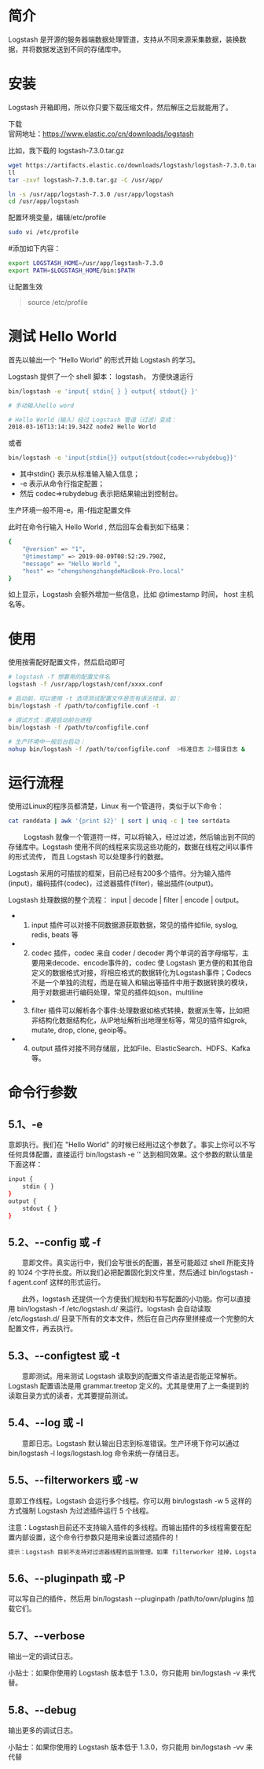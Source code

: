 


简介
===========
Logstash 是开源的服务器端数据处理管道，支持从不同来源采集数据，装换数据，并将数据发送到不同的存储库中。　



安装
===========
Logstash 开箱即用，所以你只要下载压缩文件，然后解压之后就能用了。

下载  
官网地址：https://www.elastic.co/cn/downloads/logstash

比如，我下载的 logstash-7.3.0.tar.gz  
```sh
wget https://artifacts.elastic.co/downloads/logstash/logstash-7.3.0.tar.gz
ll
tar -zxvf logstash-7.3.0.tar.gz -C /usr/app/

ln -s /usr/app/logstash-7.3.0 /usr/app/logstash
cd /usr/app/logstash
```

配置环境变量，编辑/etc/profile
```sh
sudo vi /etc/profile
```

#添加如下内容：
```sh
export LOGSTASH_HOME=/usr/app/logstash-7.3.0
export PATH=$LOGSTASH_HOME/bin:$PATH
```

让配置生效  
> source /etc/profile



测试 Hello World
===========
首先以输出一个 “Hello World” 的形式开始 Logstash 的学习。

Logstash 提供了一个 shell 脚本： logstash， 方便快速运行
```sh
bin/logstash -e 'input{ stdin{ } } output{ stdout{} }'

# 手动输入hello word

# Hello World（输入）经过 Logstash 管道（过滤）变成：
2018-03-16T13:14:19.342Z node2 Hello World 
```

或者
```sh
bin/logstash -e 'input{stdin{}} output{stdout{codec=>rubydebug}}'
``` 
- 其中stdin{} 表示从标准输入输入信息； 
- -e 表示从命令行指定配置；
- 然后 codec=>rubydebug 表示把结果输出到控制台。

生产环境一般不用-e，用-f指定配置文件


此时在命令行输入 Hello World , 然后回车会看到如下结果：　　
```sh
{
    "@version" => "1",
    "@timestamp" => 2019-08-09T08:52:29.790Z,
    "message" => "Hello World ",
    "host" => "chengshengzhangdeMacBook-Pro.local"
}
```

如上显示，Logstash 会额外增加一些信息，比如 @timestamp 时间， host 主机名等。




使用
===========
使用按需配好配置文件，然后启动即可
```sh
# logstash -f 想要用的配置文件名
logstash -f /usr/app/logstash/conf/xxxx.conf
```

```sh
# 启动前，可以使用 -t 选项测试配置文件是否有语法错误，如：
bin/logstash -f /path/to/configfile.conf -t

# 调试方式：直接启动前台进程
bin/logstash -f /path/to/configfile.conf

# 生产环境中一般后台启动：
nohup bin/logstash -f /path/to/configfile.conf  >标准日志 2>错误日志 &
```



运行流程
===========
使用过Linux的程序员都清楚，Linux 有一个管道符，类似于以下命令：
```sh
cat randdata | awk '{print $2}' | sort | uniq -c | tee sortdata
```
　　
Logstash 就像一个管道符一样，可以将输入，经过过滤，然后输出到不同的存储库中。Logstash 使用不同的线程来实现这些功能的，数据在线程之间以事件的形式流传， 而且 Logstash 可以处理多行的数据。

Logstash 采用的可插拔的框架，目前已经有200多个插件。分为输入插件(input)，编码插件(codec)，过滤器插件(filter)，输出插件(output)。

Logstash 处理数据的整个流程： input | decode | filter | encode | output。


- 1) input 插件可以对接不同数据源获取数据，常见的插件如file, syslog, redis, beats 等

- 2) codec 插件，codec 来自 coder / decoder 两个单词的首字母缩写，主要用来decode、encode事件的，codec 使 Logstash 更方便的和其他自定义的数据格式对接，将相应格式的数据转化为Logstash事件；Codecs不是一个单独的流程，而是在输入和输出等插件中用于数据转换的模块，用于对数据进行编码处理，常见的插件如json，multiline

- 3) filter 插件可以解析各个事件:处理数据如格式转换，数据派生等，比如把非结构化数据结构化，从IP地址解析出地理坐标等，常见的插件如grok, mutate, drop,  clone, geoip等。

- 4) output 插件对接不同存储层，比如File、ElasticSearch、HDFS、Kafka等。




命令行参数
===========

5.1、-e
-----------
意即执行。我们在 "Hello World" 的时候已经用过这个参数了。事实上你可以不写任何具体配置，直接运行 bin/logstash -e '' 达到相同效果。这个参数的默认值是下面这样：
```sh
input {
    stdin { }
}
output {
    stdout { }
}
```

5.2、--config 或 -f
-----------
　　意即文件。真实运行中，我们会写很长的配置，甚至可能超过 shell 所能支持的 1024 个字符长度。所以我们必把配置固化到文件里，然后通过 bin/logstash -f agent.conf 这样的形式运行。

　　此外，logstash 还提供一个方便我们规划和书写配置的小功能。你可以直接用 bin/logstash -f /etc/logstash.d/ 来运行。logstash 会自动读取 /etc/logstash.d/ 目录下所有的文本文件，然后在自己内存里拼接成一个完整的大配置文件，再去执行。


5.3、--configtest 或 -t
-----------
　　意即测试。用来测试 Logstash 读取到的配置文件语法是否能正常解析。Logstash 配置语法是用 grammar.treetop 定义的。尤其是使用了上一条提到的读取目录方式的读者，尤其要提前测试。


5.4、--log 或 -l
-----------
　　意即日志。Logstash 默认输出日志到标准错误。生产环境下你可以通过 bin/logstash -l logs/logstash.log 命令来统一存储日志。


5.5、--filterworkers 或 -w
-----------
意即工作线程。Logstash 会运行多个线程。你可以用 bin/logstash -w 5 这样的方式强制 Logstash 为过滤插件运行 5 个线程。

注意：Logstash目前还不支持输入插件的多线程。而输出插件的多线程需要在配置内部设置，这个命令行参数只是用来设置过滤插件的！

```sh
提示：Logstash 目前不支持对过滤器线程的监测管理。如果 filterworker 挂掉，Logstash 会处于一个无 filter 的僵死状态。这种情况在使用 filter/ruby 自己写代码时非常需要注意，很容易碰上 NoMethodError: undefined method '*' for nil:NilClass 错误。需要妥善处理，提前判断。
```


5.6、--pluginpath 或 -P
-----------
可以写自己的插件，然后用 bin/logstash --pluginpath /path/to/own/plugins 加载它们。


5.7、--verbose
-----------
输出一定的调试日志。

小贴士：如果你使用的 Logstash 版本低于 1.3.0，你只能用 bin/logstash -v 来代替。


5.8、--debug
-----------
输出更多的调试日志。

小贴士：如果你使用的 Logstash 版本低于 1.3.0，你只能用 bin/logstash -vv 来代替








